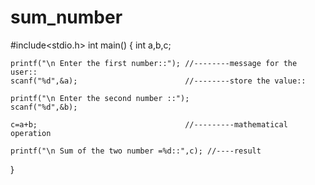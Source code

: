 # sum_number

#include<stdio.h>
int main()
{
    int a,b,c;
    
    printf("\n Enter the first number::"); //--------message for the user::
    scanf("%d",&a);                        //--------store the value::
    
    printf("\n Enter the second number ::");
    scanf("%d",&b);

    c=a+b;                                 //---------mathematical operation
   
    printf("\n Sum of the two number =%d::",c); //----result
}

